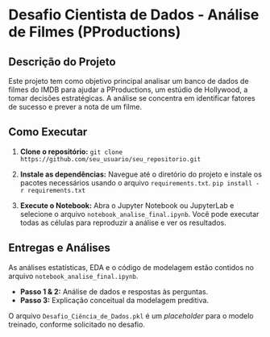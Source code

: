 # Desafio Cientista de Dados - Análise de Filmes (PProductions)

## Descrição do Projeto
Este projeto tem como objetivo principal analisar um banco de dados de filmes do IMDB para ajudar a PProductions, um estúdio de Hollywood, a tomar decisões estratégicas. A análise se concentra em identificar fatores de sucesso e prever a nota de um filme.

## Como Executar
1.  **Clone o repositório:**
    `git clone https://github.com/seu_usuario/seu_repositorio.git`

2.  **Instale as dependências:**
    Navegue até o diretório do projeto e instale os pacotes necessários usando o arquivo `requirements.txt`.
    `pip install -r requirements.txt`

3.  **Execute o Notebook:**
    Abra o Jupyter Notebook ou JupyterLab e selecione o arquivo `notebook_analise_final.ipynb`. Você pode executar todas as células para reproduzir a análise e ver os resultados.

## Entregas e Análises
As análises estatísticas, EDA e o código de modelagem estão contidos no arquivo `notebook_analise_final.ipynb`.
- **Passo 1 & 2:** Análise de dados e respostas às perguntas.
- **Passo 3:** Explicação conceitual da modelagem preditiva.

O arquivo `Desafio_Ciência_de_Dados.pkl` é um *placeholder* para o modelo treinado, conforme solicitado no desafio.
